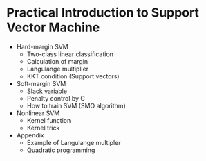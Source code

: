 # Practical Introduction to Support Vector Machine

- Hard-margin SVM
  - Two-class linear classification
  - Calculation of margin
  - Langulange multiplier
  - KKT condition (Support vectors)
- Soft-margin SVM
  - Slack variable
  - Penalty control by C
  - How to train SVM (SMO algorithm)
- Nonlinear SVM
  - Kernel function
  - Kernel trick
- Appendix
  - Example of Langulange multipler
  - Quadratic programming
  
